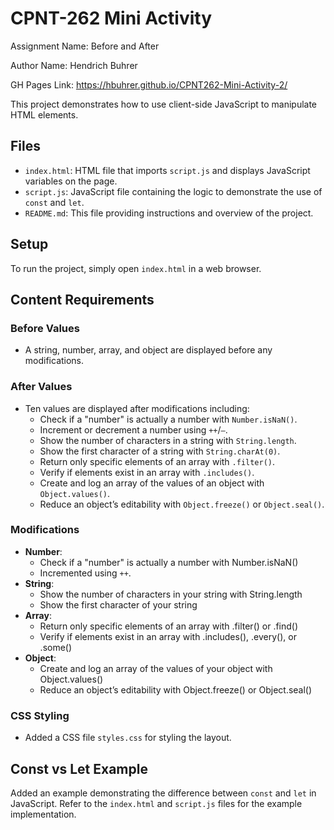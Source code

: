 # CPNT-262 Mini Activity

Assignment Name: Before and After

Author Name: Hendrich Buhrer

GH Pages Link: https://hbuhrer.github.io/CPNT262-Mini-Activity-2/

This project demonstrates how to use client-side JavaScript to manipulate HTML elements.

## Files

- `index.html`: HTML file that imports `script.js` and displays JavaScript variables on the page.
- `script.js`: JavaScript file containing the logic to demonstrate the use of `const` and `let`.
- `README.md`: This file providing instructions and overview of the project.

## Setup

To run the project, simply open `index.html` in a web browser.

## Content Requirements

### Before Values
- A string, number, array, and object are displayed before any modifications.

### After Values
- Ten values are displayed after modifications including:
  - Check if a "number" is actually a number with `Number.isNaN()`.
  - Increment or decrement a number using `++`/`—`.
  - Show the number of characters in a string with `String.length`.
  - Show the first character of a string with `String.charAt(0)`.
  - Return only specific elements of an array with `.filter()`.
  - Verify if elements exist in an array with `.includes()`.
  - Create and log an array of the values of an object with `Object.values()`.
  - Reduce an object’s editability with `Object.freeze()` or `Object.seal()`.

### Modifications
- **Number**:
  - Check if a "number" is actually a number with Number.isNaN()
  - Incremented using `++`.
- **String**: 
  - Show the number of characters in your string with String.length
  - Show the first character of your string
- **Array**: 
  - Return only specific elements of an array with .filter() or .find()
  - Verify if elements exist in an array with .includes(), .every(), or .some()
- **Object**: 
  - Create and log an array of the values of your object with Object.values()
  - Reduce an object’s editability with Object.freeze() or Object.seal()

### CSS Styling
- Added a CSS file `styles.css` for styling the layout.

## Const vs Let Example

Added an example demonstrating the difference between `const` and `let` in JavaScript. Refer to the `index.html` and `script.js` files for the example implementation.
